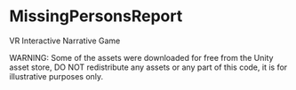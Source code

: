 # MissingPersonsReport
VR Interactive Narrative Game

WARNING:
Some of the assets were downloaded for free from the Unity asset store, DO NOT redistribute any assets or any part of this code, it is for illustrative purposes only.
